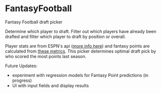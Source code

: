 # FantasyFootball
Fantasy Football draft picker

Determine which player to draft. Filter out which players have already been drafted and filter which player to draft by position or overall. 

Player stats are from ESPN's api ([more info here](https://gist.github.com/nntrn/ee26cb2a0716de0947a0a4e9a157bc1c)) and fantasy points are calculated from [these metrics](https://www.espn.com/fantasy/football/story/_/id/37707148/how-play-fantasy-football-draft-basics-rules).
This picker determines optimal draft pick by who scored the most points last season.

Future Updates:
  - experiment with regression models for Fantasy Point predictions (in progress)
  - UI with input fields and display results
